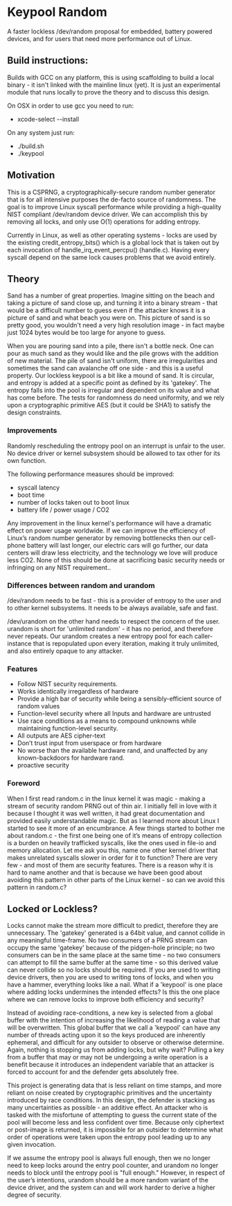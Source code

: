 # Keypool Random
A faster lockless /dev/random proposal for embedded, battery powered devices, and for users that need more performance out of Linux.

## Build instructions:

Builds with GCC on any platform, this is using scaffolding to build a local binary - it isn't linked with the mainline linux (yet).  It is just an experimental module that runs locally to prove the theory and to discuss this design.

On OSX in order to use gcc you need to run:
- xcode-select --install

On any system just run:
- ./build.sh
- ./keypool

## Motivation

This is a CSPRNG, a cryptographically-secure random number generator that is for all intensive purposes the de-facto source of randomness.  The goal is to improve Linux syscall performance while providing a high-quality NIST compliant /dev/random device driver. We can accomplish this by removing all locks, and only use O(1) operations for adding entropy.

Currently in Linux, as well as other operating systems - locks are used by the existing credit_entropy_bits() which is a global lock that is taken out by each invocation of handle_irq_event_percpu() (handle.c).  Having every syscall depend on the same lock causes problems that we avoid entirely.

## Theory

Sand has a number of great properties. Imagine sitting on the beach and taking a picture of sand close up, and turning it into a binary stream - that would be a difficult number to guess even if the attacker knows it is a picture of sand and what beach you were on.  This picture of sand is so pretty good, you wouldn't need a very high resolution image - in fact maybe just 1024 bytes would be too large for anyone to guess.

When you are pouring sand into a pile, there isn't a bottle neck.  One can pour as much sand as they would like and the pile grows with the addition of new material. The pile of sand isn't uniform, there are irregularities and sometimes the sand can avalanche off one side - and this is a useful property.  Our lockless keypool is a bit like a mound of sand.  It is circular, and entropy is added at a specific point as defined by its 'gatekey'.  The entropy falls into the pool is irregular and dependent on its value and what has come before.  The tests for randomness do need uniformity, and we rely upon a cryptographic primitive AES (but it could be SHA1) to satisfy the design constraints.


### Improvements 
Randomly rescheduling the entropy pool on an interrupt is unfair to the user.  No device driver or kernel subsystem should be allowed to tax other for its own function. 

The following performance measures should be improved:

 - syscall latency
 - boot time
 - number of locks taken out to boot linux
 - battery life / power usage / CO2

Any improvement in the linux kernel's performance will have a dramatic effect on power usage worldwide.  If we can improve the efficiency of Linux’s random number generator by removing bottlenecks then our cell-phone battery will last longer, our electric cars will go further, our data centers will draw less electricity, and the technology we love will produce less CO2.   None of this should be done at sacrificing basic security needs or infringing on any NIST requirement..

### Differences between random and urandom

/dev/random needs to be fast - this is a provider of entropy to the user and to other kernel subsystems. It needs to be always available, safe and fast.

/dev/urandom on the other hand needs to respect the concern of the user. urandom is short for 'unlimited random' - it has no period, and therefore never repeats. Our urandom creates a new entropy pool for each caller-instance that is repopulated upon every iteration, making it truly unlimited, and also entirely opaque to any attacker.

### Features
 - Follow NIST security requirements.
 - Works identically irregardless of hardware
 - Provide a high bar of security while being a sensibly-efficient source of random values 
 - Function-level security where all Inputs and hardware are untrusted
 - Use race conditions as a means to compound unknowns while maintaining function-level security.
 - All outputs are AES cipher-text 
 - Don’t trust input from userspace or from hardware
 - No worse than the available hardware rand, and unaffected by any known-backdoors for hardware rand. 
 - proactive security 

### Foreword

When I first read random.c in the linux kernel it was magic - making a stream of security random PRNG out of thin air.  I initially fell in love with it because I thought it was well written, it had great documentation and provided easily understandable magic. But as I learned more about Linux I started to see it more of an encumbrance.  A few things started to bother me about random.c - the first one being one of it’s means of entropy collection is a burden on heavily trafficked syscalls, like the ones used in file-io and memory allocation.  Let me ask you this, name one other kernel driver that makes unrelated syscalls slower in order for it to function? There are very few - and most of them are security features. There is a reason why it is hard to name another and that is because we have been good about avoiding this pattern in other parts of the Linux kernel - so can we avoid this pattern in random.c?

## Locked or Lockless?

Locks cannot make the stream more difficult to predict, therefore they are unnecessary.  The 'gatekey' generated is a 64bit value, and cannot collide in any meaningful time-frame.  No two consumers of a PRNG stream can occupy the same 'gatekey' because of the pidgen-hole principle; no two consumers can be in the same place at the same time - no two consumers can attempt to fill the same buffer at the same time - so this derived value can never collide so no locks should be required.  If you are used to writing device drivers, then you are used to writing tons of locks, and when you have a hammer, everything looks like a nail.  What if a 'keypool' is one place where adding locks undermines the intended effects?  Is this the one place where we can remove locks to improve both efficiency and security? 

Instead of avoiding race-conditions, a new key is selected from a global buffer with the intention of increasing the likelihood of reading a value that will be overwritten.  This global buffer that we call a 'keypool' can have any number of threads acting upon it so the keys produced are inherently ephemeral, and difficult for any outsider to  observe or otherwise determine.  Again, nothing is stopping us from adding locks, but why wait? Pulling a key from a buffer that may or may not be undergoing a write operation is a benefit because it introduces an independent variable that an attacker is forced to account for and the defender gets absolutely free.

This project is generating data that is less reliant on time stamps, and more reliant on noise created by cryptographic primitives and the uncertainty introduced by race conditions. In this design, the defender is stacking as many uncertainties as possible - an additive effect.  An attacker who is tasked with the misfortune of attempting to guess the current state of the pool will become less and less confident over time.  Because only ciphertext or post-image is returned, it is impossible for an outsider to determine what order of operations were taken upon the entropy pool leading up to any given invocation.

If we assume the entropy pool is always full enough, then we no longer need to keep locks around the entry pool counter, and urandom no longer needs to block until the entropy pool is "full enough."  However, in respect of the user’s intentions,  urandom should be a more random variant of the device driver, and the system can and will work harder to derive a higher degree of security.
